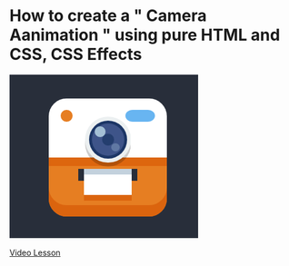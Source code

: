 # How to create a " Camera Aanimation " using pure HTML and CSS, CSS Effects

<img src="../../img/animation_1.png" alt="Camera Aanimation" />

[Video Lesson](https://www.youtube.com/watch?v=Wkn8jUdCFQo)